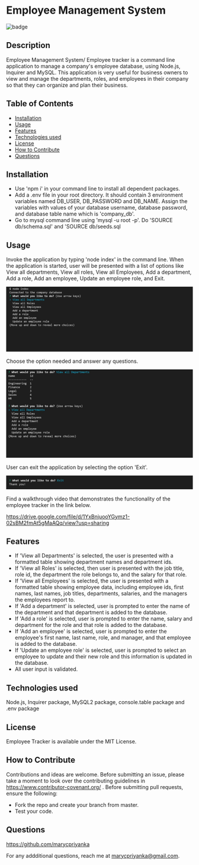 # Employee Management System
![badge](https://img.shields.io/badge/MIT-License-blue.svg)

## Description

Employee Management System/ Employee tracker is a command line application to manage a company's employee database, using Node.js, Inquirer and MySQL. This application is very useful for business owners to view and manage the departments, roles, and employees in their company so that they can organize and plan their business.

## Table of Contents 

- [Installation](#installation)
- [Usage](#usage)
- [Features](#features)
- [Technologies used](#technologies-used)
- [License](#license)
- [How to Contribute](#how-to-contribute)
- [Questions](#questions)

## Installation

- Use 'npm i' in your command line to install all dependent packages. 
- Add a .env file in your root directory. It should contain 3 environment variables named DB_USER, DB_PASSWORD and DB_NAME. Assign the variables with values of your database username, database password, and database table name which is 'company_db'. 
- Go to mysql command line using  'mysql -u root -p'. Do 'SOURCE db/schema.sql' and 'SOURCE db/seeds.sql

## Usage

Invoke the application by typing 'node index' in the command line. When the application is started, user will be presented with a list of options like View all departments, View all roles, View all Employees, Add a department, Add a role, Add an employee, Update an employee role, and Exit. 

![Options](https://github.com/marycpriyanka/employee-tracker/blob/main/screenshots/screenshot1.JPG)

Choose the option needed and answer any questions. 

![screenshot2](https://github.com/marycpriyanka/employee-tracker/blob/main/screenshots/screenshot2.JPG)

User can exit the application by selecting the option 'Exit'. 

![exit](https://github.com/marycpriyanka/employee-tracker/blob/main/screenshots/screenshot3.JPG)

Find a walkthrough video that demonstrates the functionality of the employee tracker in the link below.

https://drive.google.com/file/d/1YxBnjuooYGymz1-02sBM2fmAt5gMaAQq/view?usp=sharing

## Features

- If 'View all Departments' is selected, the user is presented with a formatted table showing department names and department ids.
- If 'View all Roles' is selected, then user is presented with the job title, role id, the department the role belongs to, and the salary for that role.
- If 'View all Employees' is selected, the user is presented with a formatted table showing employee data, including employee ids, first names, last names, job titles, departments, salaries, and the managers the employees report to.
- If 'Add a department' is selected, user is prompted to enter the name of the department and that department is added to the database.
- If 'Add a role' is selected, user is prompted to enter the name, salary and department for the role and that role is added to the database.
- If 'Add an employee' is selected, user is prompted to enter the employee's first name, last name, role, and manager, and that employee is added to the database.
- If 'Update an employee role' is selected, user is prompted to select an employee to update and their new role and this information is updated in the database.
- All user input is validated. 

##  Technologies used

Node.js, Inquirer package, MySQL2 package, console.table package and .env package

## License

Employee Tracker is available under the MIT License.

## How to Contribute

Contributions and ideas are welcome. Before submitting an issue, please take a moment to look over the contributing guidelines in https://www.contributor-covenant.org/ . Before submitting pull requests, ensure the following:

- Fork the repo and create your branch from master.
- Test your code.

## Questions

https://github.com/marycpriyanka

For any addditional questions, reach me at marycpriyanka@gmail.com.
